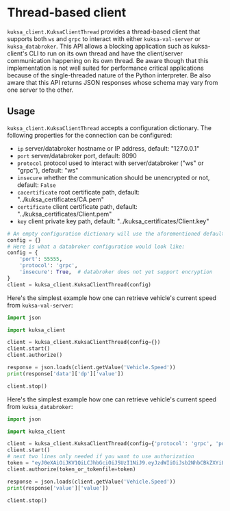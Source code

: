# Thread-based client

`kuksa_client.KuksaClientThread` provides a thread-based client that supports both `ws` and `grpc` to interact with either `kuksa-val-server` or `kuksa_databroker`.
This API allows a blocking application such as kuksa-client's CLI to run on its own thread and have the client/server communication happening on its own thread.
Be aware though that this implementation is not well suited for performance critical applications because of the single-threaded nature of the Python interpreter.
Be also aware that this API returns JSON responses whose schema may vary from one server to the other.

## Usage

`kuksa_client.KuksaClientThread` accepts a configuration dictionary. The following properties for the connection can be configured:
- `ip` server/databroker hostname or IP address, default: "127.0.0.1"
- `port` server/databroker port, default: 8090
- `protocol` protocol used to interact with server/databroker ("ws" or "grpc"), default: "ws"
- `insecure` whether the communication should be unencrypted or not, default: `False`
- `cacertificate` root certificate path, default: "../kuksa_certificates/CA.pem"
- `certificate` client certificate path, default: "../kuksa_certificates/Client.pem"
- `key` client private key path, default: "../kuksa_certificates/Client.key"

```python
# An empty configuration dictionary will use the aforementioned default values:
config = {}
# Here is what a databroker configuration would look like:
config = {
    'port': 55555,
    'protocol': 'grpc',
    'insecure': True,  # databroker does not yet support encryption
}
client = kuksa_client.KuksaClientThread(config)
```

Here's the simplest example how one can retrieve vehicle's current speed from `kuksa-val-server`:
```python
import json

import kuksa_client

client = kuksa_client.KuksaClientThread(config={})
client.start()
client.authorize()

response = json.loads(client.getValue('Vehicle.Speed'))
print(response['data']['dp']['value'])

client.stop()
```

Here's the simplest example how one can retrieve vehicle's current speed from `kuksa_databroker`:
```python
import json

import kuksa_client

client = kuksa_client.KuksaClientThread(config={'protocol': 'grpc', 'port': 55555, 'insecure': True})
client.start()
# next two lines only needed if you want to use authorization
token = "eyJ0eXAiOiJKV1QiLCJhbGciOiJSUzI1NiJ9.eyJzdWIiOiJsb2NhbCBkZXYiLCJpc3MiOiJjcmVhdGVUb2tlbi5weSIsImF1ZCI6WyJrdWtzYS52YWwiXSwiaWF0IjoxNTE2MjM5MDIyLCJleHAiOjE3NjcyMjU1OTksInNjb3BlIjoicHJvdmlkZSJ9.OJWzTvDjcmeWyg3vmBR5TEtqYaHq8HrpFLlTKZAfDBAQBUHpyUEboJ97jfWuWgBnTpnfboyfAbwvLqo6bEVZ6tXzF8n9LtW6HmPbIWoDqXuobM2grUCVaGKuOcnCpMCQYChziqHbYwRJYP9nkYgbQU1kE4dN7880Io4xzq0GEbWksB2CVpOoExQUmCZpCohPs-XEkdmXhcUKnWnOeiSsRGKusx987vpY_WOXh6WE7DfJgzAgpPDo33qI7zQuTzUILORQsiHmsrQO0-zcvokNjaQUzlt5ETZ7MQLCtiUQaN0NMbDMCWkmSfNvZ5hKCNbfr2FaiMzrGBOQdvQiFo-DqZKGNweaGpufYXuaKfn3SXKoDr8u1xDE5oKgWMjxDR9pQYGzIF5bDXITSywCm4kN5DIn7e2_Ga28h3rBl0t0ZT0cwlszftQRueDTFcMns1u9PEDOqf7fRrhjq3zqpxuMAoRANVd2z237eBsS0AvdSIxL52N4xO8P_h93NN8Vaum28fTPxzm8p9WlQh4mgUelggtT415hLcxizx15ARIRG0RiW91Pglzt4WRtXHnsg93Ixd3yXXzZ2i4Y0hqhj_L12SsXunK2VxKup2sFCQz6wM-t_7ADmNYcs80idzsadY8rYKDV8N1WqOOd4ANG_nzWa86Tyu6wAwhDVag5nbFmLZQ"
client.authorize(token_or_tokenfile=token)

response = json.loads(client.getValue('Vehicle.Speed'))
print(response['value']['value'])

client.stop()
```
